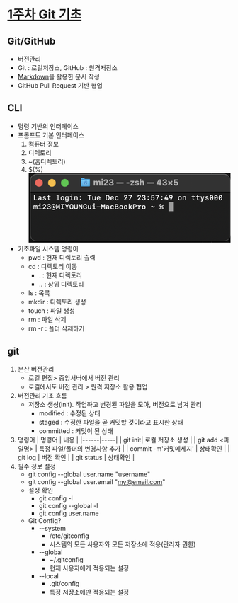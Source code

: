 # [1주차 Git 기초](https://github.com/qloeo/til.git)
## Git/GitHub
 - 버전관리
 - Git : 로컬저장소, GitHub : 원격저장소 
 - [Markdown](markdown.md)을 활용한 문서 작성
 - GitHub Pull Request 기반 협업
 
## CLI
 - 명령 기반의 인터페이스
 - 프롬프트 기본 인터페이스
    1. 컴퓨터 정보
    2. 디렉토리
    3. ~(홈디렉토리)
    4. $(%)
 ![프롬프트 기본인터페이스](img_01.png)
- 기초파일 시스템 명령어
    - pwd : 현재 디렉토리 출력
    - cd : 디렉토리 이동
        - . : 현재 디렉토리
        - .. : 상위 디렉토리
    - ls : 목록
    - mkdir : 디렉토리 생성
    - touch : 파일 생성
    - rm : 파일 삭제
    - rm -r : 폴더 삭제하기
## git
1. 분산 버전관리
    - 로컬 편집> 중앙서버에서 버전 관리
    - 로컬에서도 버전 관리 > 원격 저장소 활용 협업
2. 버전관리 기초 흐름
    - 저장소 생성(init). 작업하고 변경된 파일을 모아, 버전으로 남겨 관리
        - modified : 수정된 상태
        - staged : 수정한 파일을 곧 커밋할 것이라고 표시한 상태
        - committed : 커밋이 된 상태
3. 명령어
    | 명령어 | 내용 |
    |------|-----|
    | git init| 로컬 저장소 생성 |
    | git add <파일명> | 특정 파일/폴더의 변경사항 추가 |
    | commit -m'커밋메세지' | 상태확인 |
    | git log | 버전 확인 |
    | git status | 상태확인 |
4. 필수 정보 설정
    - git config --global user.name "username"
    - git config --global user.email "my@email.com"
    - 설정 확인
        - git config -l
        - git config --global -l
        - git config user.name
    - Git Config?
        - --system 
            - /etc/gitconfig
            - 시스템의 모든 사용자와 모든 저장소에 적용(관리자 권한)
        - --global
            - ~/.gitconfig
            - 현재 사용자에게 적용되는 설정
        - --local
            - .git/config
            - 특정 저장소에만 적용되는 설정